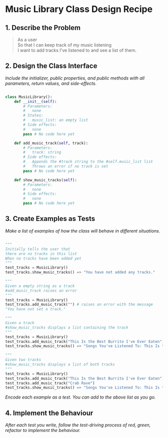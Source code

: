 # Music Library Class Design Recipe

## 1. Describe the Problem

> As a user  
> So that I can keep track of my music listening  
> I want to add tracks I've listened to and see a list of them.

## 2. Design the Class Interface

_Include the initializer, public properties, and public methods with all parameters, return values, and side-effects._

```python

class MusicLibrary():
    def __init__(self):
        # Parameters:
        #   none
        # States:
        #   music_list: an empty list
        # Side effects:
        #   none
        pass # No code here yet

    def add_music_track(self, track):
        # Parameters:
        #   track: string
        # Side effects:
        #   Appends the #track string to the #self.music_list list
        #   Throws an error if no track is set
        pass # No code here yet

    def show_music_tracks(self):
        # Parameters:
        #   none
        # Side effects:
        #   none
        pass # No code here yet

```

## 3. Create Examples as Tests

_Make a list of examples of how the class will behave in different situations._

``` python

"""
Initially tells the user that
there are no tracks in this list
When no tracks have been added yet
"""
test_tracks = MusicLibrary()
test_tracks.show_music_tracks() => "You have not added any tracks."

"""
Given a empty string as a track
#add_music_track raises an error
"""
test_tracks = MusicLibrary()
test_tracks.add_music_track("") # raises an error with the message
"You have not set a track."

"""
Given a track
#show_music_tracks displays a list containing the track
"""
test_tracks = MusicLibrary()
test_tracks.add_music_track("This Is the Best Burrito I've Ever Eaten")
test_tracks.show_music_tracks() => "Songs You've Listened To: This Is the Best Burrito I've Ever Eaten"

"""
Given two tracks
#show_music_tracks displays a list of both tracks
"""
test_tracks = MusicLibrary()
test_tracks.add_music_track("This Is the Best Burrito I've Ever Eaten")
test_tracks.add_music_track("Crab Rave")
test_tracks.show_music_tracks() => "Songs You've Listened To: This Is the Best Burrito I've Ever Eaten, Crab Rave"

```

_Encode each example as a test. You can add to the above list as you go._

## 4. Implement the Behaviour

_After each test you write, follow the test-driving process of red, green, refactor to implement the behaviour._
